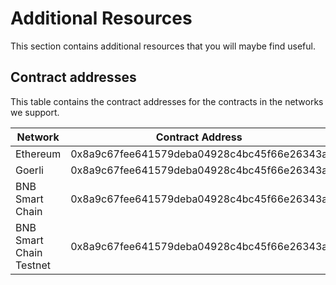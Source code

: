 # Additional Resources

This section contains additional resources that you will maybe find useful.

## Contract addresses

This table contains the contract addresses for the contracts in the networks we support.

| Network | Contract Address | Contract Name | ABI |
| ------- | ---------------- | ------------- | --- |
| Ethereum | 0x8a9c67fee641579deba04928c4bc45f66e26343a | MinterERC1155 | [ABI](https://qwe.qwe) |
| Goerli | 0x8a9c67fee641579deba04928c4bc45f66e26343a | MinterERC1155 | [ABI](https://qwe.qwe) |
| BNB Smart Chain | 0x8a9c67fee641579deba04928c4bc45f66e26343a | MinterERC1155 | [ABI](https://qwe.qwe) |
| BNB Smart Chain Testnet | 0x8a9c67fee641579deba04928c4bc45f66e26343a | MinterERC1155 | [ABI](https://qwe.qwe) |
